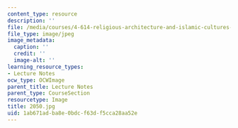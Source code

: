 ```yaml
---
content_type: resource
description: ''
file: /media/courses/4-614-religious-architecture-and-islamic-cultures-fall-2002/1ab671adba8e0bdcf63df5cca28aa52e_2050.jpg
file_type: image/jpeg
image_metadata:
  caption: ''
  credit: ''
  image-alt: ''
learning_resource_types:
- Lecture Notes
ocw_type: OCWImage
parent_title: Lecture Notes
parent_type: CourseSection
resourcetype: Image
title: 2050.jpg
uid: 1ab671ad-ba8e-0bdc-f63d-f5cca28aa52e
---
```

